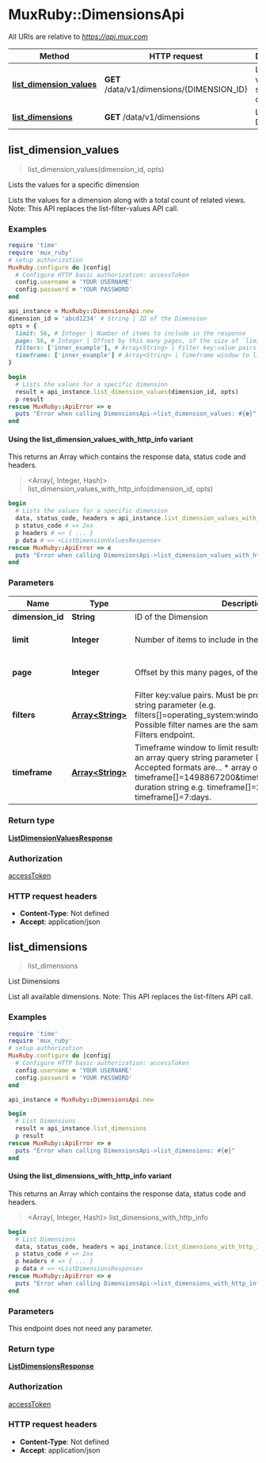 # MuxRuby::DimensionsApi

All URIs are relative to *https://api.mux.com*

| Method | HTTP request | Description |
| ------ | ------------ | ----------- |
| [**list_dimension_values**](DimensionsApi.md#list_dimension_values) | **GET** /data/v1/dimensions/{DIMENSION_ID} | Lists the values for a specific dimension |
| [**list_dimensions**](DimensionsApi.md#list_dimensions) | **GET** /data/v1/dimensions | List Dimensions |


## list_dimension_values

> <ListDimensionValuesResponse> list_dimension_values(dimension_id, opts)

Lists the values for a specific dimension

Lists the values for a dimension along with a total count of related views.  Note: This API replaces the list-filter-values API call. 

### Examples

```ruby
require 'time'
require 'mux_ruby'
# setup authorization
MuxRuby.configure do |config|
  # Configure HTTP basic authorization: accessToken
  config.username = 'YOUR USERNAME'
  config.password = 'YOUR PASSWORD'
end

api_instance = MuxRuby::DimensionsApi.new
dimension_id = 'abcd1234' # String | ID of the Dimension
opts = {
  limit: 56, # Integer | Number of items to include in the response
  page: 56, # Integer | Offset by this many pages, of the size of `limit`
  filters: ['inner_example'], # Array<String> | Filter key:value pairs. Must be provided as an array query string parameter (e.g. filters[]=operating_system:windows&filters[]=country:US). Possible filter names are the same as returned by the List Filters endpoint. 
  timeframe: ['inner_example'] # Array<String> | Timeframe window to limit results by. Must be provided as an array query string parameter (e.g. timeframe[]=). Accepted formats are...   * array of epoch timestamps e.g. timeframe[]=1498867200&timeframe[]=1498953600   * duration string e.g. timeframe[]=24:hours or timeframe[]=7:days. 
}

begin
  # Lists the values for a specific dimension
  result = api_instance.list_dimension_values(dimension_id, opts)
  p result
rescue MuxRuby::ApiError => e
  puts "Error when calling DimensionsApi->list_dimension_values: #{e}"
end
```

#### Using the list_dimension_values_with_http_info variant

This returns an Array which contains the response data, status code and headers.

> <Array(<ListDimensionValuesResponse>, Integer, Hash)> list_dimension_values_with_http_info(dimension_id, opts)

```ruby
begin
  # Lists the values for a specific dimension
  data, status_code, headers = api_instance.list_dimension_values_with_http_info(dimension_id, opts)
  p status_code # => 2xx
  p headers # => { ... }
  p data # => <ListDimensionValuesResponse>
rescue MuxRuby::ApiError => e
  puts "Error when calling DimensionsApi->list_dimension_values_with_http_info: #{e}"
end
```

### Parameters

| Name | Type | Description | Notes |
| ---- | ---- | ----------- | ----- |
| **dimension_id** | **String** | ID of the Dimension |  |
| **limit** | **Integer** | Number of items to include in the response | [optional][default to 25] |
| **page** | **Integer** | Offset by this many pages, of the size of &#x60;limit&#x60; | [optional][default to 1] |
| **filters** | [**Array&lt;String&gt;**](String.md) | Filter key:value pairs. Must be provided as an array query string parameter (e.g. filters[]&#x3D;operating_system:windows&amp;filters[]&#x3D;country:US). Possible filter names are the same as returned by the List Filters endpoint.  | [optional] |
| **timeframe** | [**Array&lt;String&gt;**](String.md) | Timeframe window to limit results by. Must be provided as an array query string parameter (e.g. timeframe[]&#x3D;). Accepted formats are...   * array of epoch timestamps e.g. timeframe[]&#x3D;1498867200&amp;timeframe[]&#x3D;1498953600   * duration string e.g. timeframe[]&#x3D;24:hours or timeframe[]&#x3D;7:days.  | [optional] |

### Return type

[**ListDimensionValuesResponse**](ListDimensionValuesResponse.md)

### Authorization

[accessToken](../README.md#accessToken)

### HTTP request headers

- **Content-Type**: Not defined
- **Accept**: application/json


## list_dimensions

> <ListDimensionsResponse> list_dimensions

List Dimensions

List all available dimensions.  Note: This API replaces the list-filters API call. 

### Examples

```ruby
require 'time'
require 'mux_ruby'
# setup authorization
MuxRuby.configure do |config|
  # Configure HTTP basic authorization: accessToken
  config.username = 'YOUR USERNAME'
  config.password = 'YOUR PASSWORD'
end

api_instance = MuxRuby::DimensionsApi.new

begin
  # List Dimensions
  result = api_instance.list_dimensions
  p result
rescue MuxRuby::ApiError => e
  puts "Error when calling DimensionsApi->list_dimensions: #{e}"
end
```

#### Using the list_dimensions_with_http_info variant

This returns an Array which contains the response data, status code and headers.

> <Array(<ListDimensionsResponse>, Integer, Hash)> list_dimensions_with_http_info

```ruby
begin
  # List Dimensions
  data, status_code, headers = api_instance.list_dimensions_with_http_info
  p status_code # => 2xx
  p headers # => { ... }
  p data # => <ListDimensionsResponse>
rescue MuxRuby::ApiError => e
  puts "Error when calling DimensionsApi->list_dimensions_with_http_info: #{e}"
end
```

### Parameters

This endpoint does not need any parameter.

### Return type

[**ListDimensionsResponse**](ListDimensionsResponse.md)

### Authorization

[accessToken](../README.md#accessToken)

### HTTP request headers

- **Content-Type**: Not defined
- **Accept**: application/json

